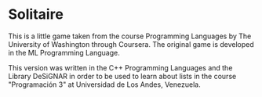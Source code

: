 # Solitaire

This is a little game taken from the course Programming Languages by The
University of Washington through Coursera. The original game is developed in
the ML Programming Language.

This version was written in the C++ Programming Languages and the Library
DeSiGNAR in order to be used to learn about lists in the course
"Programación 3" at Universidad de Los Andes, Venezuela.